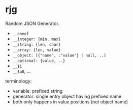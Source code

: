 rjg
===

Random JSON Generator.


- `__oneof`
- `__integer: {min, max}`
- `__string: {len, char}`
- `__array: {len, value}`
- `__object: [{"name", :"value"} | null, ..]`
- `__optional: {value, ..}`
- `__$i`
- `__$u8`, ...


terminology:
- variable: prefixed string
- generator: single entry object having prefixed name
- both only happens in value positions (not object name)
